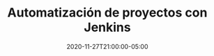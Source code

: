 ---
# Documentation: https://sourcethemes.com/academic/docs/managing-content/

title: "Automatización de proyectos con Jenkins"
event: "Automatización de proyectos con Jenkins"
event_url: https://www.facebook.com/gnulinuxlatino/
location: https://www.facebook.com/gnulinuxlatino/
address:
  street:
  city:
  region:
  postcode:
  country:
summary: "Esta semana nos visita Josué Hernández (@josuehr_) para platicar sobre un proceso que te ayudará a la liberación en Desarrollo de Software: Automatización de proyectos con Jenkins."

# Talk start and end times.
#   End time can optionally be hidden by prefixing the line with `#`.
date: 2020-11-27T21:00:00-05:00
date_end: 2020-11-27T23:00:00-05:00
all_day: false

# Schedule page publish date (NOT talk date).
publishDate: 2020-10-24T16:12:01-05:00

authors: []
tags: [GNU/Linux, Servidores, Jenkins, DevOps]

# Is this a featured talk? (true/false)
featured: false

# Featured image
# To use, add an image named `featured.jpg/png` to your page's folder.
# Focal points: Smart, Center, TopLeft, Top, TopRight, Left, Right, BottomLeft, Bottom, BottomRight.
image:
  caption: ""
  focal_point: ""
  preview_only: false

# Custom links (optional).
#   Uncomment and edit lines below to show custom links.
links:
- name: Follow
  url: https://twitter.com/josuehr_
  icon_pack: fab
  icon: twitter

# Optional filename of your slides within your talk's folder or a URL.
url_slides:

url_code:
url_pdf:
url_video:

# Markdown Slides (optional).
#   Associate this talk with Markdown slides.
#   Simply enter your slide deck's filename without extension.
#   E.g. `slides = "example-slides"` references `content/slides/example-slides.md`.
#   Otherwise, set `slides = ""`.
slides: ""

# Projects (optional).
#   Associate this post with one or more of your projects.
#   Simply enter your project's folder or file name without extension.
#   E.g. `projects = ["internal-project"]` references `content/project/deep-learning/index.md`.
#   Otherwise, set `projects = []`.
projects: ["2da-temporada-meetups"]
---